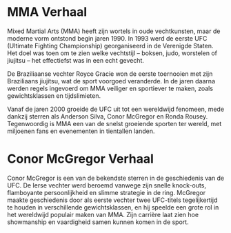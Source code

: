 # MMA Verhaal

Mixed Martial Arts (MMA) heeft zijn wortels in oude vechtkunsten, maar de moderne vorm ontstond begin jaren 1990. In 1993 werd de eerste UFC (Ultimate Fighting Championship) georganiseerd in de Verenigde Staten. Het doel was toen om te zien welke vechtstijl – boksen, judo, worstelen of jiujitsu – het effectiefst was in een echt gevecht.

De Braziliaanse vechter Royce Gracie won de eerste toernooien met zijn Braziliaans jiujitsu, wat de sport voorgoed veranderde. In de jaren daarna werden regels ingevoerd om MMA veiliger en sportiever te maken, zoals gewichtsklassen en tijdslimieten.

Vanaf de jaren 2000 groeide de UFC uit tot een wereldwijd fenomeen, mede dankzij sterren als Anderson Silva, Conor McGregor en Ronda Rousey. Tegenwoordig is MMA een van de snelst groeiende sporten ter wereld, met miljoenen fans en evenementen in tientallen landen.

# Conor McGregor Verhaal

Conor McGregor is een van de bekendste sterren in de geschiedenis van de UFC. De Ierse vechter werd beroemd vanwege zijn snelle knock-outs, flamboyante persoonlijkheid en slimme strategie in de ring. McGregor maakte geschiedenis door als eerste vechter twee UFC-titels tegelijkertijd te houden in verschillende gewichtsklassen, en hij speelde een grote rol in het wereldwijd populair maken van MMA. Zijn carrière laat zien hoe showmanship en vaardigheid samen kunnen komen in de sport.